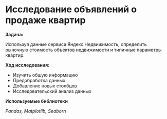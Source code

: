 # Исследование объявлений о продаже квартир

**Задача:**

Используя данные сервиса Яндекс.Недвижимость, определить рыночную стоимость объектов недвижимости и типичные параметры квартир.

**Ход исследования:**

* Изучить обшую информацию
* Предобработка данных
* Добавление новых столбцов
* Исследовательский анализ данных

**Используемые библиотеки**

*Pandas, Matplotlib, Seaborn*

